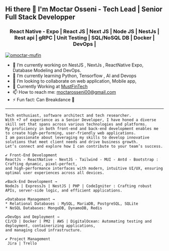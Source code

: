 ## Hi there 👋 I'm Moctar Osseni - Tech Lead | Senior Full Stack Developper

<h3 align="center"> React Native - Expo | React JS | Next JS | Node JS | NestJs | Rest api | gRPC | Unit Testing | SQL/NoSQL DB | Docker | DevOps |</h3>
<p></p>

<p align="left"> <a href="https://github.com/ryo-ma/github-profile-trophy"><img src="https://github-profile-trophy.vercel.app/?username=omoctar-mufin" alt="omoctar-mufin" /></a> </p>


- 🔭 I’m currently working on NestJS , NextJs , ReactNative Expo, Database Modeling and DevOps.
- 🌱 I’m currently learning Python, Tensorflow , AI and Devops
- 👯 I’m looking to collaborate on web application, Mobile app, 
- 💬 Currently Working at [MustFinTech](https://mufin.co.kr/) 
- 📫 How to reach me: moctarosseni00@gmail.com
- ⚡ Fun fact: Can Breakdance 🕺

-------------------------------------------------------------------------------------------------------------------------------------------------------------

```
Tech enthusiast, software architect and tech researcher. 
With +7 of experience as a Senior Developer, I have honed a diverse skill set that spans across various technologies and platforms.
My proficiency in both front-end and back-end development enables me to create high-performing, user-friendly web applications.
I am passionate about leveraging my skills to develop innovative solutions that meet client needs and drive business growth.
Let’s connect and explore how I can contribute to your team’s success.

✔️ Front-End Development
ReactJs - ReactNative - NextJS - Tailwind - MUI - Antd - Bootstrap : Crafting dynamic, pixel-perfect,
and high-performance interfaces with modern, intuitive UI/UX, ensuring optimal user experiences across all devices.

✔️Back-End Development → 
NodeJs | ExpressJs | NestJS | PHP | CodeIgniter : Crafting robust APIs, server-side logic, and efficient applications.

✔️Database Management → 
* Relational Databases : MySQL, MariaDB, PostgreSQL, SQLite
* NoSQL Databases: MongoDB, DynamoDB, Redis

✔️DevOps and Deployment → 
CI/CD | Docker | PM2 | AWS | DigitalOcean: Automating testing and deployment, containerizing applications,
and managing cloud infrastructure.

✔️ Project Management
 Jira | Trello 
```
